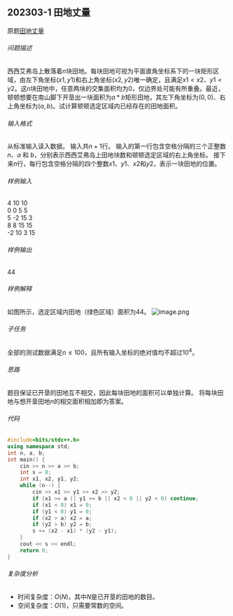 ## 202303-1 田地丈量
原题[田地丈量](http://118.190.20.162/view.page?gpid=T165)
###### 问题描述
西西艾弗岛上散落着$n$块田地。每块田地可视为平面直角坐标系下的一块矩形区域，由左下角坐标$(x1, y1)$和右上角坐标$(x2, y2)$唯一确定，且满足$x1 < x2$、$y1 < y2$。这$n$块田地中，任意两块的交集面积均为$0$，仅边界处可能有所重叠。最近，顿顿想要在南山脚下开垦出一块面积为$a * b$矩形田地，其左下角坐标为$(0, 0)$、右上角坐标为$(a,b)$。试计算顿顿选定区域内已经存在的田地面积。
###### 输入格式
从标准输入读入数据。
输入共$n+1$行。
输入的第一行包含空格分隔的三个正整数 $n$、$a$ 和 $b$，分别表示西西艾弗岛上田地块数和顿顿选定区域的右上角坐标。
接下来$n$行，每行包含空格分隔的四个整数$x1$、$y1$、$x2$和$y2$，表示一块田地的位置。
###### 样例输入
4 10 10  
0 0 5 5  
5 -2 15 3  
8 8 15 15  
-2 10 3 15
###### 样例输出
44
###### 样例解释
如图所示，选定区域内田地（绿色区域）面积为$44$。
![image.png](https://cdn.nlark.com/yuque/0/2023/png/29271036/1694005936439-49a6012a-77bd-4814-80bd-7aed065fd9ac.png#clientId=ua669eb8b-1120-4&from=paste&height=394&id=u88603ebf&originHeight=492&originWidth=727&originalType=binary&ratio=1.25&rotation=0&showTitle=false&size=24144&status=done&style=none&taskId=ue5c40ef9-acff-4680-9eeb-c973bd2d229&title=&width=581.6)
###### 子任务
全部的测试数据满足$n≤100$，且所有输入坐标的绝对值均不超过$10^4$。
###### 思路
题目保证已开垦的田地互不相交，因此每块田地的面积可以单独计算。
将每块田地与想开垦田地$n$的相交面积相加即为答案。

###### 代码
```cpp
#include<bits/stdc++.h>
using namespace std;
int n, a, b;
int main() {
    cin >> n >> a >> b;
    int s = 0;
    int x1, x2, y1, y2;
    while (n--) {
        cin >> x1 >> y1 >> x2 >> y2;
        if (x1 >= a || y1 >= b || x2 < 0 || y2 < 0) continue;
        if (x1 < 0) x1 = 0;
        if (y1 < 0) y1 = 0;
        if (x2 > a) x2 = a;
        if (y2 > b) y2 = b;
        s += (x2 - x1) * (y2 - y1);
    }
    cout << s << endl;
    return 0;
}
```

###### 复杂度分析

- 时间复杂度：$O(N)$，其中$N$是已开垦的田地的数目。
- 空间复杂度：$O(1)$，只需要常数的空间。